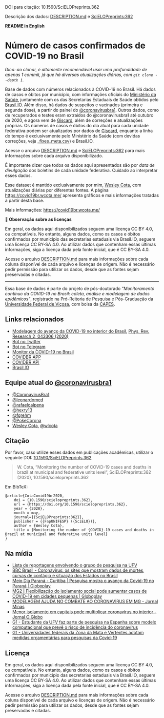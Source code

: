 DOI para citação: 10.1590/SciELOPreprints.362

Descrição dos dados: [DESCRIPTION.md](DESCRIPTION.md) e [SciELOPreprints:362](https://doi.org/10.1590/SciELOPreprints.362)

[**README in English**](README.en.md)

# Número de casos confirmados de COVID-19 no Brasil

*Dica: ao clonar, é altamente recomendável usar uma profundidade de apenas 1 commit, já que há diversas atualizações diárias, com `git clone --depth 1`.*

Base de dados com números relacionados à COVID-19 no Brasil. Há dados de casos e óbitos por município, com informações oficiais do [Ministério da Saúde](https://covid.saude.gov.br/), juntamente com os das Secretarias Estaduais de Saúde obtidos pelo [Brasil.IO](https://brasil.io/dataset/covid19/caso). Além disso, há dados de suspeitos e vacinados (primeira e segunda dose), a partir do painel do [@coronavirusbra1](https://coronavirusbra1.github.io/). Outros dados, como de recuperados e testes eram extraídos do @coronavirusbra1 até outubro de 2020, e agora vem de [Giscard](http://www.giscard.com.br/coronavirus/), além de correções e atualizações próprias. Os números de casos e óbitos do dia atual para cada unidade federativa podem ser atualizados por dados de [Giscard](http://www.giscard.com.br/coronavirus/), enquanto a linha do tempo é exclusivamente pelo Ministério da Saúde (com devidas correções, veja [
_fixes_meta.csv](
_fixes_meta.csv)) e Brasil.IO.

Acesse o arquivo [DESCRIPTION.md](DESCRIPTION.md) e [SciELOPreprints:362](https://doi.org/10.1590/SciELOPreprints.362) para mais informações sobre cada arquivo disponibilizado.

É importante dizer que todos os dados aqui apresentados são por *data de divulgação* dos boletins de cada unidade federativa. Cuidado ao interpretar esses dados.

Esse dataset é mantido exclusivamente por mim, [Wesley Cota](https://wesleycota.com/), com atualizações diárias por diferentes fontes. A página <https://covid19br.wcota.me/> apresenta gráficos e mais informações tratadas a partir desta base.

Mais informações: https://covid19br.wcota.me/

**💬 Observação sobre as licenças**

Em geral, os dados aqui disponibilizados seguem uma licença CC BY 4.0, ou compatíveis. No entanto, alguns dados, como os casos e óbitos confirmados por município das secretarias estaduais via Brasil.IO, seguem uma licença CC BY-SA 4.0. Ao utilizar dados que contenham essas últimas informações, siga a licença dada pela fonte inicial, que é CC BY-SA 4.0.

Acesse o arquivo [DESCRIPTION.md](DESCRIPTION.md) para mais informações sobre cada coluna disponível de cada arquivo e licenças de origem. Não é necessário pedir permissão para utilizar os dados, desde que as fontes sejam preservadas e citadas.

---

Essa base de dados é parte do projeto de pós-doutorado *"Monitoramento contínuo da COVID-19 no Brasil: coleta, análise e modelagem de dados epidêmicos"*, registrado na Pró-Reitoria de Pesquisa e Pós-Graduação da [Universidade Federal de Viçosa](https://www.ufv.br/), com bolsa da [CAPES](https://www.gov.br/capes/pt-br).

## Links relacionados

- [Modelagem do avanço da COVID-19 no interior do Brasil](https://covidbr.github.io/pub/1), [Phys. Rev. Research 2, 043306 (2020)](https://wcota.me/covid19brmetapop)
- [Bot no Twitter](https://twitter.com/covid19brbot)
- [Bot no Telegram](https://t.me/CoronavirusBRBot)
- [Monitor da COVID-19 no Brasil](https://covid19br.pub/)
- [COVIDBR APP](https://github.com/vmarcosp/covidbr-app)
- [COVIDBR API](https://github.com/vmarcosp/covidbr-api)
- [Brasil.IO](https://brasil.io/dataset/covid19/caso)

## Equipe atual do [@coronavirusbra1](https://coronavirusbra1.github.io/)

- [@CoronavirusBra1](https://twitter.com/CoronavirusBra1)
- [@leonardomed](https://twitter.com/leonardomed)
- [@rafaelcalpena](https://twitter.com/rafaelcalpena)
- [@hexry13](https://twitter.com/hexry13)
- [@fgrehm](https://twitter.com/fgrehm)
- [@PokeCorona](https://twitter.com/PokeCorona)
- [Wesley Cota](https://wesleycota.com), [@wlcota](https://twitter.com/wlcota)

## Citação

Por favor, caso utilize esses dados em publicações acadêmicas, utilizar o seguinte DOI: [10.1590/SciELOPreprints.362](https://doi.org/10.1590/SciELOPreprints.362)

> W. Cota, “Monitoring the number of COVID-19 cases and deaths in brazil at municipal and federative units level”, SciELOPreprints:362 (2020), 10.1590/scielopreprints.362

Em BibTeX:

```
@article{CotaCovid19br2020,
	doi = {10.1590/scielopreprints.362},
	url = {https://doi.org/10.1590/scielopreprints.362},
	year = {2020},
	month = may,
	journal={{SciELOPreprints:362}},
	publisher = {{FapUNIFESP} ({SciELO})},
	author = {Wesley Cota},
	title = {Monitoring the number of {COVID}-19 cases and deaths in Brazil at municipal and federative units level}
}
```

## Na mídia

- [Lista de reportagens envolvendo o grupo de pesquisa na UFV](https://d.wesleycota.com/_reportagens/)
- [BBC Brasil - Coronavírus: os sites que mostram dados de mortes, curvas de contágio e situação dos Estados no Brasil](https://www.bbc.com/portuguese/brasil-52067243)
- [Meio Dia Paraná - Curitiba \| Pesquisa mostra o avanço da Covid-19 no Paraná \| Globoplay](https://globoplay.globo.com/v/8550860/programa/)
- [MG2 \| Flexibilização do isolamento social pode aumentar casos de COVID-19 em cidades pequenas \| Globoplay](https://globoplay.globo.com/v/8551799/programa/)
- [MODELAGEM AJUDA NO COMBATE AO CORONAVÍRUS EM MG - Jornal Minas](https://www.youtube.com/watch?v=lAeNOCKML90)
- [Menor isolamento em capitais pode multiplicar coronavírus no interior - Jornal O Globo](https://oglobo.globo.com/sociedade/coronavirus/menor-isolamento-em-capitais-pode-multiplicar-coronavirus-no-interior-24418972)
- [G1 - Estudante da UFV faz parte de pesquisa na Espanha sobre modelo computacional que prevê o risco de incidência do coronavírus](https://g1.globo.com/mg/zona-da-mata/noticia/2020/03/15/estudante-da-ufv-faz-parte-de-pesquisa-na-espanha-sobre-modelo-computacional-que-preve-o-risco-de-incidencia-do-coronavirus.ghtml)
- [G1 - Universidades federais da Zona da Mata e Vertentes adotam medidas orçamentárias para pesquisas da Covid-19](https://g1.globo.com/mg/zona-da-mata/noticia/2020/04/05/universidades-federais-da-zona-da-mata-e-vertentes-adotam-medidas-orcamentarias-para-pesquisas-da-covid-19.ghtml)

## Licença

Em geral, os dados aqui disponibilizados seguem uma licença CC BY 4.0, ou compatíveis. No entanto, alguns dados, como os casos e óbitos confirmados por município das secretarias estaduais via Brasil.IO, seguem uma licença CC BY-SA 4.0. Ao utilizar dados que contenham essas últimas informações, siga a licença dada pela fonte inicial, que é CC BY-SA 4.0.

Acesse o arquivo [DESCRIPTION.md](DESCRIPTION.md) para mais informações sobre cada coluna disponível de cada arquivo e licenças de origem. Não é necessário pedir permissão para utilizar os dados, desde que as fontes sejam preservadas e citadas.